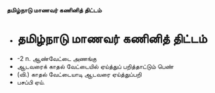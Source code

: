 **தமிழ்நாடு மாணவர் கணினித் திட்டம்**
- # தமிழ்நாடு மாணவர் கணினித் திட்டம்
- -2 n. ஆண்வேட்டை அணங்கு
- ஆடவரைக் காதல் வேட்டையில் ஏய்த்துப் பறித்தாட்டும் பெண்
- (வி.) காதல் வேட்டையாடி ஆடவரை ஏய்த்துப்பறி
- பசப்பி ஏய்.

